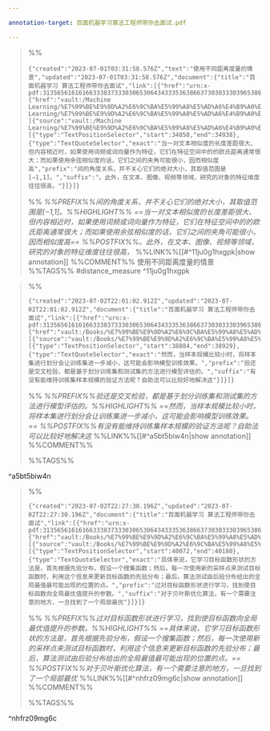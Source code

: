 ```yaml
---

annotation-target: 百面机器学习算法工程师带你去面试.pdf

---
```


>%%
>```annotation-json
>{"created":"2023-07-01T03:31:58.576Z","text":"使用不同距离度量的情景","updated":"2023-07-01T03:31:58.576Z","document":{"title":"百面机器学习 算法工程师带你去面试","link":[{"href":"urn:x-pdf:31356561616166333837333030653064343335363866373030333039653863343766666361363066373935666339626263613137623865376565393433303366"},{"href":"vault:/Machine Learning/%E7%99%BE%E9%9D%A2%E6%9C%BA%E5%99%A8%E5%AD%A6%E4%B9%A0%E7%AE%97%E6%B3%95%E5%B7%A5%E7%A8%8B%E5%B8%88%E5%B8%A6%E4%BD%A0%E5%8E%BB%E9%9D%A2%E8%AF%95.pdf"}],"documentFingerprint":"31356561616166333837333030653064343335363866373030333039653863343766666361363066373935666339626263613137623865376565393433303366"},"uri":"vault:/Machine Learning/%E7%99%BE%E9%9D%A2%E6%9C%BA%E5%99%A8%E5%AD%A6%E4%B9%A0%E7%AE%97%E6%B3%95%E5%B7%A5%E7%A8%8B%E5%B8%88%E5%B8%A6%E4%BD%A0%E5%8E%BB%E9%9D%A2%E8%AF%95.pdf","target":[{"source":"vault:/Machine Learning/%E7%99%BE%E9%9D%A2%E6%9C%BA%E5%99%A8%E5%AD%A6%E4%B9%A0%E7%AE%97%E6%B3%95%E5%B7%A5%E7%A8%8B%E5%B8%88%E5%B8%A6%E4%BD%A0%E5%8E%BB%E9%9D%A2%E8%AF%95.pdf","selector":[{"type":"TextPositionSelector","start":34850,"end":34938},{"type":"TextQuoteSelector","exact":"当一对文本相似度的长度差距很大、但内容相近时，如果使用词频或词向量作为特征，它们在特征空间中的的欧氏距离通常很大；而如果使用余弦相似度的话，它们之间的夹角可能很小，因而相似度高","prefix":"间的角度关系，并不关心它们的绝对大小，其取值范围是[−1,1]。","suffix":"。此外，在文本、图像、视频等领域，研究的对象的特征维度往往很高，"}]}]}
>```
>%%
>*%%PREFIX%%间的角度关系，并不关心它们的绝对大小，其取值范围是[−1,1]。%%HIGHLIGHT%% ==当一对文本相似度的长度差距很大、但内容相近时，如果使用词频或词向量作为特征，它们在特征空间中的的欧氏距离通常很大；而如果使用余弦相似度的话，它们之间的夹角可能很小，因而相似度高== %%POSTFIX%%。此外，在文本、图像、视频等领域，研究的对象的特征维度往往很高，*
>%%LINK%%[[#^11ju0g1hxgpk|show annotation]]
>%%COMMENT%%
>使用不同距离度量的情景
>%%TAGS%%
>#distance_measure
^11ju0g1hxgpk


>%%
>```annotation-json
>{"created":"2023-07-02T22:01:02.912Z","updated":"2023-07-02T22:01:02.912Z","document":{"title":"百面机器学习 算法工程师带你去面试","link":[{"href":"urn:x-pdf:31356561616166333837333030653064343335363866373030333039653863343766666361363066373935666339626263613137623865376565393433303366"},{"href":"vault:/Books/%E7%99%BE%E9%9D%A2%E6%9C%BA%E5%99%A8%E5%AD%A6%E4%B9%A0%E7%AE%97%E6%B3%95%E5%B7%A5%E7%A8%8B%E5%B8%88%E5%B8%A6%E4%BD%A0%E5%8E%BB%E9%9D%A2%E8%AF%95.pdf"}],"documentFingerprint":"31356561616166333837333030653064343335363866373030333039653863343766666361363066373935666339626263613137623865376565393433303366"},"uri":"vault:/Books/%E7%99%BE%E9%9D%A2%E6%9C%BA%E5%99%A8%E5%AD%A6%E4%B9%A0%E7%AE%97%E6%B3%95%E5%B7%A5%E7%A8%8B%E5%B8%88%E5%B8%A6%E4%BD%A0%E5%8E%BB%E9%9D%A2%E8%AF%95.pdf","target":[{"source":"vault:/Books/%E7%99%BE%E9%9D%A2%E6%9C%BA%E5%99%A8%E5%AD%A6%E4%B9%A0%E7%AE%97%E6%B3%95%E5%B7%A5%E7%A8%8B%E5%B8%88%E5%B8%A6%E4%BD%A0%E5%8E%BB%E9%9D%A2%E8%AF%95.pdf","selector":[{"type":"TextPositionSelector","start":38884,"end":38929},{"type":"TextQuoteSelector","exact":"然而，当样本规模比较小时，将样本集进行划分会让训练集进一步减小，这可能会影响模型训练效果。","prefix":"验还是交叉检验，都是基于划分训练集和测试集的方法进行模型评估的。","suffix":"有没有能维持训练集样本规模的验证方法呢？自助法可以比较好地解决这"}]}]}
>```
>%%
>*%%PREFIX%%验还是交叉检验，都是基于划分训练集和测试集的方法进行模型评估的。%%HIGHLIGHT%% ==然而，当样本规模比较小时，将样本集进行划分会让训练集进一步减小，这可能会影响模型训练效果。== %%POSTFIX%%有没有能维持训练集样本规模的验证方法呢？自助法可以比较好地解决这*
>%%LINK%%[[#^a5bt5biw4n|show annotation]]
>%%COMMENT%%
>
>%%TAGS%%
>
^a5bt5biw4n


>%%
>```annotation-json
>{"created":"2023-07-02T22:27:30.196Z","updated":"2023-07-02T22:27:30.196Z","document":{"title":"百面机器学习 算法工程师带你去面试","link":[{"href":"urn:x-pdf:31356561616166333837333030653064343335363866373030333039653863343766666361363066373935666339626263613137623865376565393433303366"},{"href":"vault:/Books/%E7%99%BE%E9%9D%A2%E6%9C%BA%E5%99%A8%E5%AD%A6%E4%B9%A0%E7%AE%97%E6%B3%95%E5%B7%A5%E7%A8%8B%E5%B8%88%E5%B8%A6%E4%BD%A0%E5%8E%BB%E9%9D%A2%E8%AF%95.pdf"}],"documentFingerprint":"31356561616166333837333030653064343335363866373030333039653863343766666361363066373935666339626263613137623865376565393433303366"},"uri":"vault:/Books/%E7%99%BE%E9%9D%A2%E6%9C%BA%E5%99%A8%E5%AD%A6%E4%B9%A0%E7%AE%97%E6%B3%95%E5%B7%A5%E7%A8%8B%E5%B8%88%E5%B8%A6%E4%BD%A0%E5%8E%BB%E9%9D%A2%E8%AF%95.pdf","target":[{"source":"vault:/Books/%E7%99%BE%E9%9D%A2%E6%9C%BA%E5%99%A8%E5%AD%A6%E4%B9%A0%E7%AE%97%E6%B3%95%E5%B7%A5%E7%A8%8B%E5%B8%88%E5%B8%A6%E4%BD%A0%E5%8E%BB%E9%9D%A2%E8%AF%95.pdf","selector":[{"type":"TextPositionSelector","start":40072,"end":40180},{"type":"TextQuoteSelector","exact":"具体来说，它学习目标函数形状的方法是，首先根据先验分布，假设一个搜集函数；然后，每一次使用新的采样点来测试目标函数时，利用这个信息来更新目标函数的先验分布；最后，算法测试由后验分布给出的全局最值最可能出现的位置的点。","prefix":"过对目标函数形状进行学习，找到使目标函数向全局最优值提升的参数。","suffix":"对于贝叶斯优化算法，有一个需要注意的地方，一旦找到了一个局部最优"}]}]}
>```
>%%
>*%%PREFIX%%过对目标函数形状进行学习，找到使目标函数向全局最优值提升的参数。%%HIGHLIGHT%% ==具体来说，它学习目标函数形状的方法是，首先根据先验分布，假设一个搜集函数；然后，每一次使用新的采样点来测试目标函数时，利用这个信息来更新目标函数的先验分布；最后，算法测试由后验分布给出的全局最值最可能出现的位置的点。== %%POSTFIX%%对于贝叶斯优化算法，有一个需要注意的地方，一旦找到了一个局部最优*
>%%LINK%%[[#^nhfrz09mg6c|show annotation]]
>%%COMMENT%%
>
>%%TAGS%%
>
^nhfrz09mg6c
